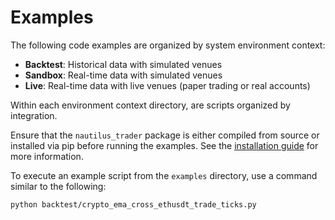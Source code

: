 # Examples

The following code examples are organized by system environment context:
- **Backtest**: Historical data with simulated venues
- **Sandbox**: Real-time data with simulated venues
- **Live**: Real-time data with live venues (paper trading or real accounts)

Within each environment context directory, are scripts organized by integration.

Ensure that the `nautilus_trader` package is either compiled from source or installed via pip before
running the examples. See the [installation guide](https://nautilustrader.io/docs/latest/getting_started/installation)
for more information.

To execute an example script from the `examples` directory, use a command similar to the following:
```
python backtest/crypto_ema_cross_ethusdt_trade_ticks.py
```
